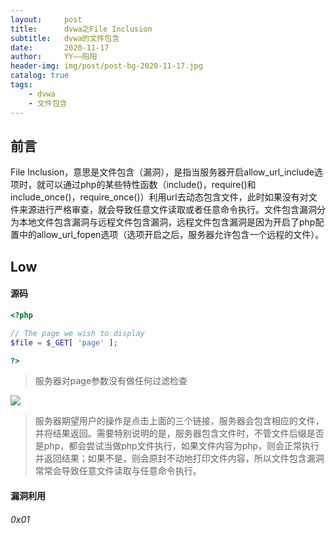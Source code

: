 ```yaml
---
layout:     post
title:      dvwa之File Inclusion
subtitle:   dvwa的文件包含
date:       2020-11-17
author:     YY——阳阳
header-img: img/post/post-bg-2020-11-17.jpg
catalog: true
tags:
    - dvwa
    - 文件包含
---
```


## 前言
File Inclusion，意思是文件包含（漏洞），是指当服务器开启allow_url_include选项时，就可以通过php的某些特性函数（include()，require()和include_once()，require_once()）利用url去动态包含文件，此时如果没有对文件来源进行严格审查，就会导致任意文件读取或者任意命令执行。文件包含漏洞分为本地文件包含漏洞与远程文件包含漏洞，远程文件包含漏洞是因为开启了php配置中的allow_url_fopen选项（选项开启之后，服务器允许包含一个远程的文件）。
## Low
#### 源码
```php
<?php

// The page we wish to display
$file = $_GET[ 'page' ];

?>
```
> 服务器对page参数没有做任何过滤检查


![](http://image.3001.net/images/20161106/14784220488447.png)
> 服务器期望用户的操作是点击上面的三个链接，服务器会包含相应的文件，并将结果返回。需要特别说明的是，服务器包含文件时，不管文件后缀是否是php，都会尝试当做php文件执行，如果文件内容为php，则会正常执行并返回结果；如果不是，则会原封不动地打印文件内容，所以文件包含漏洞常常会导致任意文件读取与任意命令执行。

#### 漏洞利用

###### 0x01